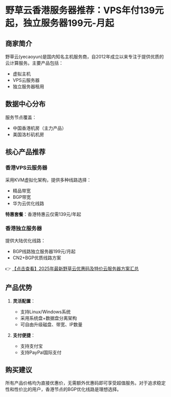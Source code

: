 # 野草云香港服务器推荐：VPS年付139元起，独立服务器199元-月起

## 商家简介
野草云(yecaoyun)是国内知名主机服务商，自2012年成立以来专注于提供优质的云计算服务。主要产品包括：
- 虚拟主机
- VPS云服务器
- 独立服务器租用

## 数据中心分布
服务节点覆盖：
- 中国香港机房（主力产品）
- 美国洛杉矶机房

## 核心产品推荐

### 香港VPS云服务器
采用KVM虚拟化架构，提供多种线路选择：
- 精品带宽
- BGP带宽
- 华为云优化线路

**特惠套餐**：香港特惠云仅需139元/年起

### 香港独立服务器
提供大陆优化线路：
- BGP线路独立服务器199元/月起
- CN2+BGP优质线路方案

👉 [【点击查看】2025年最新野草云优惠码及特价云服务器方案汇总](https://bit.ly/yecaoyun)

## 产品优势
1. **灵活配置**：
   - 支持Linux/Windows系统
   - 采用系统盘+数据盘分离架构
   - 可自由升级磁盘、带宽、IP数量

2. **支付便捷**：
   - 支持支付宝
   - 支持PayPal国际支付

## 购买建议
所有产品价格均为直接优惠价，无需额外优惠码即可享受超值服务。对于追求稳定性和性价比的用户，香港节点的BGP优化线路是理想选择。